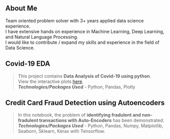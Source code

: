 ## About Me

Team oriented problem solver with 3+ years applied data science experience. <br/> I have extensive hands on experience in Machine Learning, Deep Learning, and Natural Language Processing.<br> I would like to contribute / expand my skills and experience in the field of Data Science.

## Covid-19 EDA

> This project contains <b>Data Analysis of Covid-19 using python</b>.<br/>
> View the interactive plots <u>[here](https://nbviewer.jupyter.org/github/smithakannur19/Data-Science-Projects/blob/4cf7af2b5061868c80875bfcf99922f64a5a212c/Covid-19/COVID19_EDA.ipynb)</u>.<br/>
> <b><i>Technologies/Packages Used</i></b> - Python, Pandas, Plotly

## Credit Card Fraud Detection using Autoencoders

> In this notebook, the problem of <b>identifying fradulent and non-fradulent transactions with Auto-Encoders</b> has been demonstrated.<br/>
> <b><i>Technologies/Packages Used</i></b> - Python, Pandas, Numpy, Matplotlib, Seaborn, Sklearn, Keras with Tensorflow.
